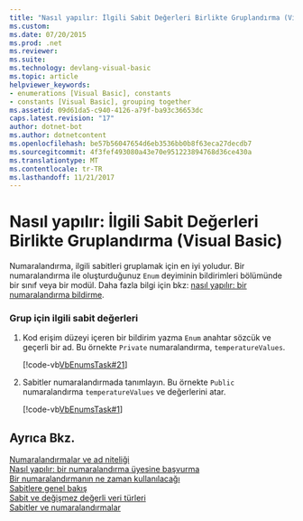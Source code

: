 ```yaml
---
title: "Nasıl yapılır: İlgili Sabit Değerleri Birlikte Gruplandırma (Visual Basic)"
ms.custom: 
ms.date: 07/20/2015
ms.prod: .net
ms.reviewer: 
ms.suite: 
ms.technology: devlang-visual-basic
ms.topic: article
helpviewer_keywords:
- enumerations [Visual Basic], constants
- constants [Visual Basic], grouping together
ms.assetid: 09d61da5-c940-4126-a79f-ba93c36653dc
caps.latest.revision: "17"
author: dotnet-bot
ms.author: dotnetcontent
ms.openlocfilehash: be57b56047654d6eb3536bb0b8f63eca27decdb7
ms.sourcegitcommit: 4f3fef493080a43e70e951223894768d36ce430a
ms.translationtype: MT
ms.contentlocale: tr-TR
ms.lasthandoff: 11/21/2017
---
```

# <a name="how-to-group-related-constant-values-together-visual-basic"></a>Nasıl yapılır: İlgili Sabit Değerleri Birlikte Gruplandırma (Visual Basic)
Numaralandırma, ilgili sabitleri gruplamak için en iyi yoludur. Bir numaralandırma ile oluşturduğunuz `Enum` deyiminin bildirimleri bölümünde bir sınıf veya bir modül. Daha fazla bilgi için bkz: [nasıl yapılır: bir numaralandırma bildirme](../../../../visual-basic/programming-guide/language-features/constants-enums/how-to-declare-enumerations.md).  
  
### <a name="to-group-related-constant-values"></a>Grup için ilgili sabit değerleri  
  
1.  Kod erişim düzeyi içeren bir bildirim yazma `Enum` anahtar sözcük ve geçerli bir ad. Bu örnekte `Private` numaralandırma, `temperatureValues`.  
  
     [!code-vb[VbEnumsTask#21](../../../../visual-basic/language-reference/statements/codesnippet/VisualBasic/how-to-group-related-constant-values-together_1.vb)]  
  
2.  Sabitler numaralandırmada tanımlayın. Bu örnekte `Public` numaralandırma `temperatureValues` ve değerlerini atar.  
  
     [!code-vb[VbEnumsTask#1](../../../../visual-basic/language-reference/statements/codesnippet/VisualBasic/how-to-group-related-constant-values-together_2.vb)]  
  
## <a name="see-also"></a>Ayrıca Bkz.  
 [Numaralandırmalar ve ad niteliği](../../../../visual-basic/programming-guide/language-features/constants-enums/enumerations-and-name-qualification.md)  
 [Nasıl yapılır: bir numaralandırma üyesine başvurma](../../../../visual-basic/programming-guide/language-features/constants-enums/how-to-refer-to-an-enumeration-member.md)  
 [Bir numaralandırmanın ne zaman kullanılacağı](../../../../visual-basic/programming-guide/language-features/constants-enums/when-to-use-an-enumeration.md)  
 [Sabitlere genel bakış](../../../../visual-basic/programming-guide/language-features/constants-enums/constants-overview.md)  
 [Sabit ve değişmez değerli veri türleri](../../../../visual-basic/programming-guide/language-features/constants-enums/constant-and-literal-data-types.md)  
 [Sabitler ve numaralandırmalar](../../../../visual-basic/language-reference/constants-and-enumerations.md)
